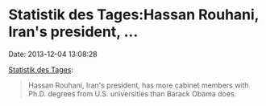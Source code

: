Statistik des Tages:Hassan Rouhani, Iran's president, \...
==========================================================

Date: 2013-12-04 13:08:28

[Statistik des
Tages](http://www.theatlantic.com/international/archive/2013/12/the-case-for-giving-irans-scholar-diplomats-a-chance/282010/):

> Hassan Rouhani, Iran's president, has more cabinet members with Ph.D.
> degrees from U.S. universities than Barack Obama does.
